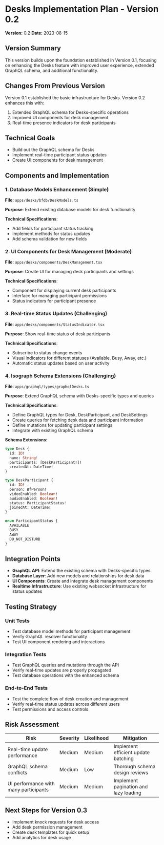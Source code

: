 # Desks Implementation Plan - Version 0.2

**Version:** 0.2 **Date:** 2023-08-15

## Version Summary

This version builds upon the foundation established in Version 0.1, focusing on
enhancing the Desks feature with improved user experience, extended GraphQL
schema, and additional functionality.

## Changes From Previous Version

Version 0.1 established the basic infrastructure for Desks. Version 0.2 enhances
this with:

1. Extended GraphQL schema for Desks-specific operations
2. Improved UI components for desk management
3. Real-time presence indicators for desk participants

## Technical Goals

- Build out the GraphQL schema for Desks
- Implement real-time participant status updates
- Create UI components for desk management

## Components and Implementation

### 1. Database Models Enhancement (Simple)

**File**: `apps/desks/bfdb/DeskModels.ts`

**Purpose**: Extend existing database models for desk functionality

**Technical Specifications**:

- Add fields for participant status tracking
- Implement methods for status updates
- Add schema validation for new fields

### 2. UI Components for Desk Management (Moderate)

**File**: `apps/desks/components/DeskManagement.tsx`

**Purpose**: Create UI for managing desk participants and settings

**Technical Specifications**:

- Component for displaying current desk participants
- Interface for managing participant permissions
- Status indicators for participant presence

### 3. Real-time Status Updates (Challenging)

**File**: `apps/desks/components/StatusIndicator.tsx`

**Purpose**: Show real-time status of desk participants

**Technical Specifications**:

- Subscribe to status change events
- Visual indicators for different statuses (Available, Busy, Away, etc.)
- Automatic status updates based on user activity

### 4. Isograph Schema Extensions (Challenging)

**File**: `apps/graphql/types/graphqlDesks.ts`

**Purpose**: Extend GraphQL schema with Desks-specific types and queries

**Technical Specifications**:

- Define GraphQL types for Desk, DeskParticipant, and DeskSettings
- Create queries for fetching desk data and participant information
- Define mutations for updating participant settings
- Integrate with existing GraphQL schema

**Schema Extensions**:

```graphql
type Desk {
  id: ID!
  name: String!
  participants: [DeskParticipant!]!
  createdAt: DateTime!
}

type DeskParticipant {
  id: ID!
  person: BfPerson!
  videoEnabled: Boolean!
  audioEnabled: Boolean!
  status: ParticipantStatus!
  joinedAt: DateTime!
}

enum ParticipantStatus {
  AVAILABLE
  BUSY
  AWAY
  DO_NOT_DISTURB
}
```

## Integration Points

- **GraphQL API**: Extend the existing schema with Desks-specific types
- **Database Layer**: Add new models and relationships for desk data
- **UI Components**: Create and integrate desk management components
- **Realtime Infrastructure**: Use existing websocket infrastructure for status
  updates

## Testing Strategy

### Unit Tests

- Test database model methods for participant management
- Verify GraphQL resolver functionality
- Test UI component rendering and interactions

### Integration Tests

- Test GraphQL queries and mutations through the API
- Verify real-time updates are properly propagated
- Test database operations with the enhanced schema

### End-to-End Tests

- Test the complete flow of desk creation and management
- Verify real-time status updates across different users
- Test permissions and access controls

## Risk Assessment

| Risk                                  | Severity | Likelihood | Mitigation                            |
| ------------------------------------- | -------- | ---------- | ------------------------------------- |
| Real-time update performance          | Medium   | Medium     | Implement efficient update batching   |
| GraphQL schema conflicts              | Medium   | Low        | Thorough schema design reviews        |
| UI performance with many participants | Medium   | Medium     | Implement pagination and lazy loading |

## Next Steps for Version 0.3

- Implement knock requests for desk access
- Add desk permission management
- Create desk templates for quick setup
- Add analytics for desk usage
